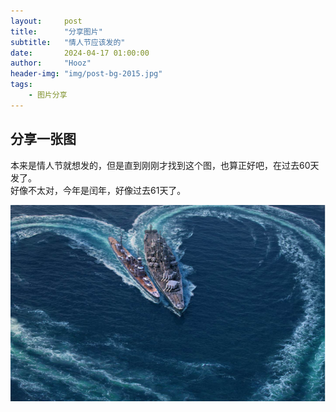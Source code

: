 ```yaml
---
layout:     post
title:      "分享图片"
subtitle:   "情人节应该发的"
date:       2024-04-17 01:00:00
author:     "Hooz"
header-img: "img/post-bg-2015.jpg"
tags:
    - 图片分享
---
```


## 分享一张图

本来是情人节就想发的，但是直到刚刚才找到这个图，也算正好吧，在过去60天发了。  
好像不太对，今年是闰年，好像过去61天了。

![20180324_015615889_iOS](https://raw.githubusercontent.com/HoozS/pic/main/pic/20180324_015615889_iOS.png)

